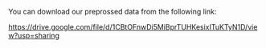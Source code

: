 
You can download our preprossed data from the following link:

https://drive.google.com/file/d/1CBtOFnwDi5MiBprTUHKesixITuKTyN1D/view?usp=sharing
